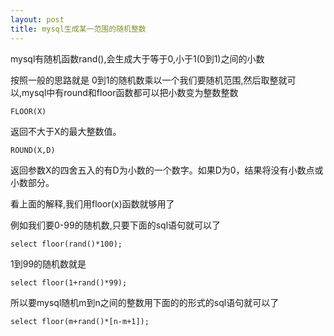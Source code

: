 ```yaml
---
layout: post
title: mysql生成某一范围的随机整数
---
```


mysql有随机函数rand(),会生成大于等于0,小于1(0到1)之间的小数

按照一般的思路就是 0到1的随机数乘以一个我们要随机范围,然后取整就可以,mysql中有round和floor函数都可以把小数变为整数整数

    FLOOR(X)

返回不大于X的最大整数值。 

    ROUND(X,D)
    
返回参数X的四舍五入的有D为小数的一个数字。如果D为0，结果将没有小数点或小数部分。 

看上面的解释,我们用floor(x)函数就够用了

例如我们要0-99的随机数,只要下面的sql语句就可以了
    
    select floor(rand()*100);

1到99的随机数就是

    select floor(1+rand()*99);

所以要mysql随机m到n之间的整数用下面的的形式的sql语句就可以了

    select floor(m+rand()*[n-m+1]);
